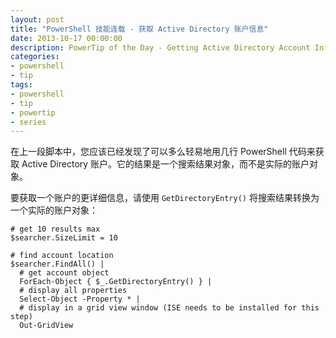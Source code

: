 ```yaml
---
layout: post
title: "PowerShell 技能连载 - 获取 Active Directory 账户信息"
date: 2013-10-17 00:00:00
description: PowerTip of the Day - Getting Active Directory Account Information
categories:
- powershell
- tip
tags:
- powershell
- tip
- powertip
- series
---
```

在上一段脚本中，您应该已经发现了可以多么轻易地用几行 PowerShell 代码来获取 Active Directory 账户。它的结果是一个搜索结果对象，而不是实际的账户对象。

要获取一个账户的更详细信息，请使用 `GetDirectoryEntry()` 将搜索结果转换为一个实际的账户对象：

	# get 10 results max
	$searcher.SizeLimit = 10

	# find account location
	$searcher.FindAll() |
	  # get account object
	  ForEach-Object { $_.GetDirectoryEntry() } |
	  # display all properties
	  Select-Object -Property * |
	  # display in a grid view window (ISE needs to be installed for this step)
	  Out-GridView


<!--本文国际来源：[Getting Active Directory Account Information](http://community.idera.com/powershell/powertips/b/tips/posts/getting-active-directory-account-information)-->
